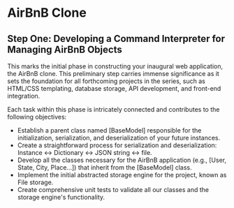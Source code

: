 # AirBnB Clone

## Step One: Developing a Command Interpreter for Managing AirBnB Objects

This marks the initial phase in constructing your inaugural web application, the AirBnB clone. This preliminary step carries immense significance as it sets the foundation for all forthcoming projects in the series, such as HTML/CSS templating, database storage, API development, and front-end integration.

Each task within this phase is intricately connected and contributes to the following objectives:

* Establish a parent class named [BaseModel] responsible for the initialization, serialization, and deserialization of your future instances.
* Create a straightforward process for serialization and deserialization: Instance ↔ Dictionary ↔ JSON string ↔ file.
* Develop all the classes necessary for the AirBnB application (e.g., [User, State, City, Place...]) that inherit from the [BaseModel] class.
* Implement the initial abstracted storage engine for the project, known as File storage.
* Create comprehensive unit tests to validate all our classes and the storage engine's functionality.
